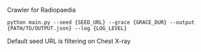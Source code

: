 Crawler for Radiopaedia

`python main.py --seed {SEED_URL} --grace {GRACE_DUR} --output {PATH/TO/OUTPUT.json} --log {LOG_LEVEL}`

Default seed URL is filtering on Chest X-ray